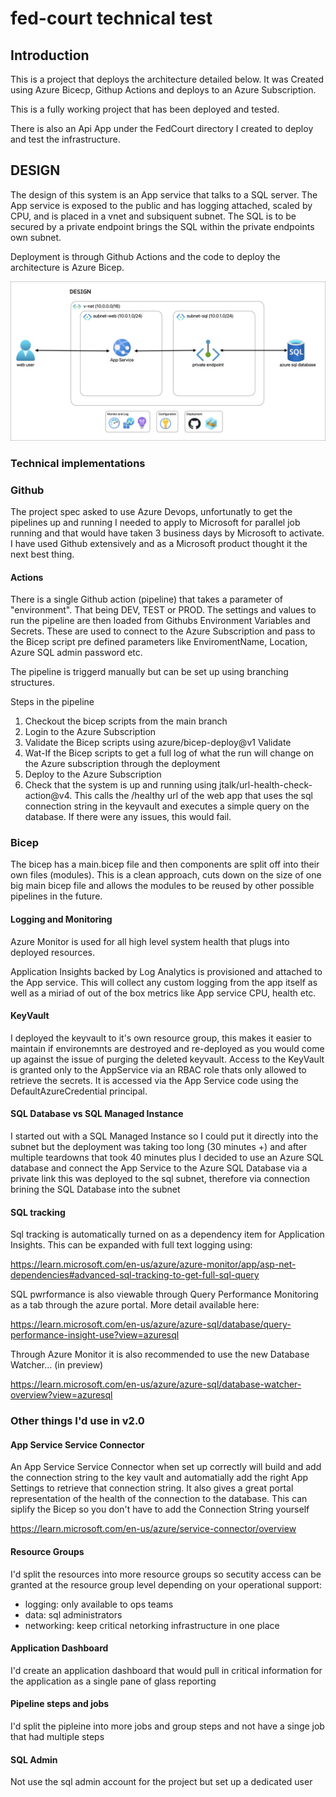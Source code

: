 # fed-court technical test

## Introduction

This is a project that deploys the architecture detailed below. It was Created using Azure Bicecp, Githup Actions and deploys to an Azure Subscription.

This is a fully working project that has been deployed and tested.

There is also an Api App under the FedCourt directory I created to deploy and test the infrastructure.

## DESIGN

The design of this system is an App service that talks to a SQL server. The App service is exposed to the public and has logging attached, scaled by CPU, and is placed in a vnet and subsiquent subnet. The SQL is to be secured by a private endpoint brings the SQL within the private endpoints own subnet.

Deployment is through Github Actions and the code to deploy the architecture is Azure Bicep.

![Alt text](diagram.jpg?raw=true "Title")

### Technical implementations

### Github

The project spec asked to use Azure Devops, unfortunatly to get the pipelines up and running I needed to apply to Microsoft for parallel job running and that would have taken 3 business days by Microsoft to activate. I have used Github extensively and as a Microsoft product thought it the next best thing.

#### Actions

There is a single Github action (pipeline) that takes a parameter of "environment". That being DEV, TEST or PROD. The settings and values to run the pipeline are then loaded from Githubs Environment Variables and Secrets. These are used to connect to the Azure Subscription and pass to the Bicep script pre defined parameters like EnviromentName, Location, Azure SQL admin password etc.

The pipeline is triggerd manually but can be set up using branching structures.

Steps in the pipeline

1. Checkout the bicep scripts from the main branch
2. Login to the Azure Subscription
3. Validate the Bicep scripts using azure/bicep-deploy@v1 Validate
4. Wat-If the Bicep scripts to get a full log of what the run will change on the Azure subscription through the deployment
5. Deploy to the Azure Subscription
6. Check that the system is up and running using jtalk/url-health-check-action@v4. This calls the /healthy url of the web app that uses the sql connection string in the keyvault and executes a simple query on the database. If there were any issues, this would fail.

### Bicep

The bicep has a main.bicep file and then components are split off into their own files (modules). This is a clean approach, cuts down on the size of one big main bicep file and allows the modules to be reused by other possible pipelines in the future.

#### Logging and Monitoring

Azure Monitor is used for all high level system health that plugs into deployed resources.

Application Insights backed by Log Analytics is provisioned and attached to the App service. This will collect any custom logging from the app itself as well as a miriad of out of the box metrics like App service CPU, health etc.

#### KeyVault

I deployed the keyvault to it's own resource group, this makes it easier to maintain if environemnts are destroyed and re-deployed as you would come up against the issue of purging the deleted keyvault. Access to the KeyVault is granted only to the AppService via an RBAC role thats only allowed to retrieve the secrets. It is accessed via the App Service code using the DefaultAzureCredential principal.

#### SQL Database vs SQL Managed Instance

I started out with a SQL Managed Instance so I could put it directly into the subnet but the deployment was taking too long (30 minutes +) and after multiple teardowns that took 40 minutes plus I decided to use an Azure SQL database and connect the App Service to the Azure SQL Database via a private link this was deployed to the sql subnet, therefore via connection brining the SQL Database into the subnet

#### SQL tracking

Sql tracking is automatically turned on as a dependency item for Application Insights. This can be expanded with full text logging using:

https://learn.microsoft.com/en-us/azure/azure-monitor/app/asp-net-dependencies#advanced-sql-tracking-to-get-full-sql-query

SQL pwrformance is also viewable through Query Performance Monitoring as a tab through the azure portal. More detail available here:

https://learn.microsoft.com/en-us/azure/azure-sql/database/query-performance-insight-use?view=azuresql

Through Azure Monitor it is also recommended to use the new Database Watcher... (in preview)

https://learn.microsoft.com/en-us/azure/azure-sql/database-watcher-overview?view=azuresql

### Other things I'd use in v2.0

#### App Service Service Connector

An App Service Service Connector when set up correctly will build and add the connection string to the key vault and automatially add the right App Settings to retrieve that connection string. It also gives a great portal representation of the health of the connection to the database. This can siplify the Bicep so you don't have to add the Connection String yourself

https://learn.microsoft.com/en-us/azure/service-connector/overview

#### Resource Groups

I'd split the resources into more resource groups so secutity access can be granted at the resource group level depending on your operational support:

- logging: only available to ops teams
- data: sql administrators
- networking: keep critical netorking infrastructure in one place

#### Application Dashboard

I'd create an application dashboard that would pull in critical information for the application as a single pane of glass reporting

#### Pipeline steps and jobs

I'd split the pipleine into more jobs and group steps and not have a singe job that had multiple steps

#### SQL Admin

Not use the sql admin account for the project but set up a dedicated user
